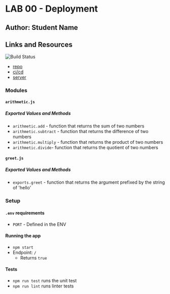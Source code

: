 # LAB 00 - Deployment

## Author: Student Name

## Links and Resources

![Build Status]()

* [repo](https://)
* [ci/cd](https://)
* [server](https://)

### Modules

#### `arithmetic.js`

##### Exported Values and Methods

* `arithmetic.add` - function that returns the sum of two numbers
* `arithmetic.subtract` - function that returns the difference of two numbers
* `arithmetic.multiply` - function that returns the product of two numbers
* `arithmetic.divide`- function that returns the quotient of two numbers

#### `greet.js`

##### Exported Values and Methods
* `exports.greet` - function that returns the argument prefixed by the string of 'hello'

### Setup

#### `.env` requirements

* `PORT` - Defined in the ENV

#### Running the app

* `npm start`
* Endpoint: `/`
  * Returns `true`

#### Tests

* `npm run test` runs the unit test
* `npm run lint` runs linter tests
